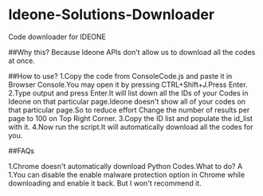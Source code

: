 Ideone-Solutions-Downloader
===========================

Code downloader for IDEONE

##Why this?
Because Ideone APIs don't allow us to download all the codes at once.

##How to use?
1.Copy the code from ConsoleCode.js and paste it in Browser Console.You may open it by pressing CTRL+Shift+J.Press Enter.
2.Type output and press Enter.It will list down all the IDs of your Codes in Ideone on that particular page.Ideone doesn't show
all of your codes on that particular page.So to reduce effort Change the number of results per page to 100 on Top Right Corner.
3.Copy the ID list and populate the id_list with it.
4.Now run the script.It will automatically download all the codes for you.

##FAQs

1.Chrome doesn't automatically download Python Codes.What to do?
A 1.You can disable the enable malware protection option in Chrome while downloading and enable it back. But I won't recommend it.

